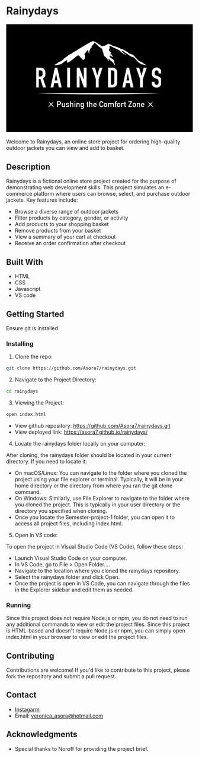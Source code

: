 # Rainydays

![Rainydays Logo](https://raw.githubusercontent.com/Asora7/rainydays/main/Images/favicon.png)


Welcome to Rainydays, an online store project for ordering high-quality outdoor jackets you can view and add to basket. 


## Description

Rainydays is a fictional online store project created for the purpose of demonstrating web development skills. This project simulates an e-commerce platform where users can browse, select, and purchase outdoor jackets.
Key features include:

- Browse a diverse range of outdoor jackets
- Filter products by category, gender, or activity
- Add products to your shopping basket
- Remove products from your basket
- View a summary of your cart at checkout
- Receive an order confirmation after checkout
  

## Built With

- HTML
- CSS
- Javascript
- VS code


## Getting Started

Ensure git is installed.

### Installing


1. Clone the repo:

```bash
git clone https://github.com/Asora7/rainydays.git
```

2. Navigate to the Project Directory:
   
```bash
cd rainydays
```


3. Viewing the Project:

```bash
open index.html
```

- View github repository: https://github.com/Asora7/rainydays.git
- View deployed link: https://asora7.github.io/rainydays/


4. Locate the rainydays folder locally on your computer:

After cloning, the rainydays folder should be located in your current directory. If you need to locate it:

- On macOS/Linux: You can navigate to the folder where you cloned the project using your file explorer or terminal. Typically, it will be in your home directory or the directory from where you ran the git clone command.
- On Windows: Similarly, use File Explorer to navigate to the folder where you cloned the project. This is typically in your user directory or the directory you specified when cloning.
- Once you locate the Semester-project-1 folder, you can open it to access all project files, including index.html.


5. Open in VS code:

To open the project in Visual Studio Code (VS Code), follow these steps:

- Launch Visual Studio Code on your computer.
- In VS Code, go to File > Open Folder....
- Navigate to the location where you cloned the rainydays repository.
- Select the rainydays folder and click Open.
- Once the project is open in VS Code, you can navigate through the files in the Explorer sidebar and edit them as needed.
   

### Running

Since this project does not require Node.js or npm, you do not need to run any additional commands to view or edit the project files.
Since this project is HTML-based and doesn't require Node.js or npm, you can simply open index.html in your browser to view or edit the project files.


## Contributing

Contributions are welcome! If you'd like to contribute to this project, please fork the repository and submit a pull request.


## Contact

- [Instagarm](https://www.instagram.com/veronicaasora/)
- Email: veronica_asora@hotmail.com


## Acknowledgments

- Special thanks to Noroff for providing the project brief.








